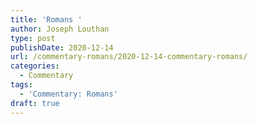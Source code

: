 ```yaml
---
title: 'Romans '
author: Joseph Louthan
type: post
publishDate: 2020-12-14
url: /commentary-romans/2020-12-14-commentary-romans/
categories:
  - Commentary
tags:
  - 'Commentary: Romans'
draft: true
---
```

